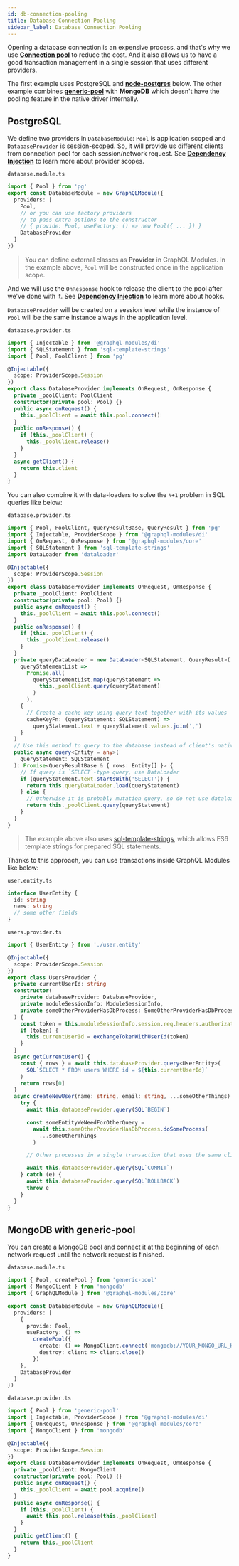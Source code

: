 ```yaml
---
id: db-connection-pooling
title: Database Connection Pooling
sidebar_label: Database Connection Pooling
---
```


Opening a database connection is an expensive process, and that's why we use **[Connection pool](https://en.wikipedia.org/wiki/Connection_pool)** to reduce the cost.
And it also allows us to have a good transaction management in a single session that uses different providers.

The first example uses PostgreSQL and **[node-postgres](https://node-postgres.com/features/transactions)** below.
The other example combines **[generic-pool](https://github.com/coopernurse/node-pool)** with **MongoDB** which doesn't have the pooling feature in the native driver internally.

## PostgreSQL

We define two providers in `DatabaseModule`: `Pool` is application scoped and `DatabaseProvider` is session-scoped.
So, it will provide us different clients from connection pool for each session/network request.
See **[Dependency Injection](../introduction/dependency-injection.md)** to learn more about provider scopes.

`database.module.ts`

```ts
import { Pool } from 'pg'
export const DatabaseModule = new GraphQLModule({
  providers: [
    Pool,
    // or you can use factory providers
    // to pass extra options to the constructor
    // { provide: Pool, useFactory: () => new Pool({ ... }) }
    DatabaseProvider
  ]
})
```

> You can define external classes as **Provider** in GraphQL Modules. In the example above, `Pool` will be constructed once in the application scope.

And we will use the `OnResponse` hook to release the client to the pool after we've done with it.
See **[Dependency Injection](../introduction/dependency-injection.md)** to learn more about hooks.

`DatabaseProvider` will be created on a session level while the instance of `Pool` will be the same instance always in the application level.

`database.provider.ts`

```ts
import { Injectable } from '@graphql-modules/di'
import { SQLStatement } from 'sql-template-strings'
import { Pool, PoolClient } from 'pg'

@Injectable({
  scope: ProviderScope.Session
})
export class DatabaseProvider implements OnRequest, OnResponse {
  private _poolClient: PoolClient
  constructor(private pool: Pool) {}
  public async onRequest() {
    this._poolClient = await this.pool.connect()
  }
  public onResponse() {
    if (this._poolClient) {
      this._poolClient.release()
    }
  }
  async getClient() {
    return this.client
  }
}
```

You can also combine it with data-loaders to solve the `N+1` problem in SQL queries like below:

`database.provider.ts`

```ts
import { Pool, PoolClient, QueryResultBase, QueryResult } from 'pg'
import { Injectable, ProviderScope } from '@graphql-modules/di'
import { OnRequest, OnResponse } from '@graphql-modules/core'
import { SQLStatement } from 'sql-template-strings'
import DataLoader from 'dataloader'

@Injectable({
  scope: ProviderScope.Session
})
export class DatabaseProvider implements OnRequest, OnResponse {
  private _poolClient: PoolClient
  constructor(private pool: Pool) {}
  public async onRequest() {
    this._poolClient = await this.pool.connect()
  }
  public onResponse() {
    if (this._poolClient) {
      this._poolClient.release()
    }
  }
  private queryDataLoader = new DataLoader<SQLStatement, QueryResult>(
    queryStatementList =>
      Promise.all(
        queryStatementList.map(queryStatement =>
          this._poolClient.query(queryStatement)
        )
      ),
    {
      // Create a cache key using query text together with its values
      cacheKeyFn: (queryStatement: SQLStatement) =>
        queryStatement.text + queryStatement.values.join(',')
    }
  )
  // Use this method to query to the database instead of client's native one.
  public async query<Entity = any>(
    queryStatement: SQLStatement
  ): Promise<QueryResultBase & { rows: Entity[] }> {
    // If query is `SELECT`-type query, use DataLoader
    if (queryStatement.text.startsWith('SELECT')) {
      return this.queryDataLoader.load(queryStatement)
    } else {
      // Otherwise it is probably mutation query, so do not use dataloader
      return this._poolClient.query(queryStatement)
    }
  }
}
```

> The example above also uses [sql-template-strings](https://github.com/felixfbecker/node-sql-template-strings), which allows ES6 template strings for prepared SQL statements.

Thanks to this approach, you can use transactions inside GraphQL Modules like below:

`user.entity.ts`

```ts
interface UserEntity {
  id: string
  name: string
  // some other fields
}
```

`users.provider.ts`

```ts
import { UserEntity } from './user.entity'

@Injectable({
  scope: ProviderScope.Session
})
export class UsersProvider {
  private currentUserId: string
  constructor(
    private databaseProvider: DatabaseProvider,
    private moduleSessionInfo: ModuleSessionInfo,
    private someOtherProviderHasDbProcess: SomeOtherProviderHasDbProcess
  ) {
    const token = this.moduleSessionInfo.session.req.headers.authorization
    if (token) {
      this.currentUserId = exchangeTokenWithUserId(token)
    }
  }
  async getCurrentUser() {
    const { rows } = await this.databaseProvider.query<UserEntity>(
      SQL`SELECT * FROM users WHERE id = ${this.currentUserId}`
    )
    return rows[0]
  }
  async createNewUser(name: string, email: string, ...someOtherThings) {
    try {
      await this.databaseProvider.query(SQL`BEGIN`)

      const someEntityWeNeedForOtherQuery =
        await this.someOtherProviderHasDbProcess.doSomeProcess(
          ...someOtherThings
        )

      // Other processes in a single transaction that uses the same client for all sessions

      await this.databaseProvider.query(SQL`COMMIT`)
    } catch (e) {
      await this.databaseProvider.query(SQL`ROLLBACK`)
      throw e
    }
  }
}
```

## MongoDB with generic-pool

You can create a MongoDB pool and connect it at the beginning of each network request until the network request is finished.

`database.module.ts`

```ts
import { Pool, createPool } from 'generic-pool'
import { MongoClient } from 'mongodb'
import { GraphQLModule } from '@graphql-modules/core'

export const DatabaseModule = new GraphQLModule({
  providers: [
    {
      provide: Pool,
      useFactory: () =>
        createPool({
          create: () => MongoClient.connect('mongodb://YOUR_MONGO_URL_HERE'),
          destroy: client => client.close()
        })
    },
    DatabaseProvider
  ]
})
```

`database.provider.ts`

```ts
import { Pool } from 'generic-pool'
import { Injectable, ProviderScope } from '@graphql-modules/di'
import { OnRequest, OnResponse } from '@graphql-modules/core'
import { MongoClient } from 'mongodb'

@Injectable({
  scope: ProviderScope.Session
})
export class DatabaseProvider implements OnRequest, OnResponse {
  private _poolClient: MongoClient
  constructor(private pool: Pool) {}
  public async onRequest() {
    this._poolClient = await pool.acquire()
  }
  public async onResponse() {
    if (this._poolClient) {
      await this.pool.release(this._poolClient)
    }
  }
  public getClient() {
    return this._poolClient
  }
}
```
